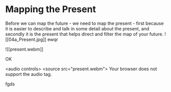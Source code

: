 # Mapping the Present

Before we can map the future - we need to map the present - first because it is easier to describe and talk in some detail about the present, and secondly it is the present that helps direct and filter the map of your future.
![[04a_Present.jpg]]
ewqr

![[present.webm]]

OK

<audio controls> <source src="present.webm"> Your browser does not support the audio tag. </audio>

fgds